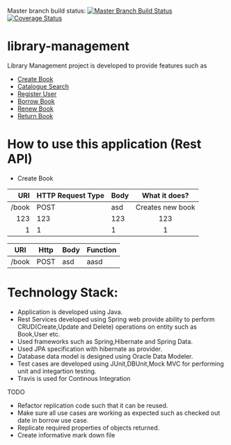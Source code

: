 Master branch build status: [![Master Branch Build Status](https://travis-ci.org/harithan81/library-management.svg?branch=master)](https://travis-ci.org/harithan81/library-management)
[![Coverage Status](https://coveralls.io/repos/harithan81/library-management/badge.svg)](https://coveralls.io/r/harithan81/library-management)
# library-management

Library Management project is developed to provide features such as
- [Create Book](https://github.com/harithan81/library-management/blob/master/Docs/CreateBook.docx)
- [Catalogue Search](https://github.com/harithan81/library-management/blob/master/Docs/CatalogueSearch.docx)
- [Register User](https://github.com/harithan81/library-management/blob/master/Docs/RegisterUser.docx)
- [Borrow Book](https://github.com/harithan81/library-management/blob/master/Docs/Borrow.docx)
- [Renew Book](https://github.com/harithan81/library-management/blob/master/Docs/Renew.docx)
- [Return Book](https://github.com/harithan81/library-management/blob/master/Docs/ReturnBook.docx)

# How to use this application (Rest API)
- Create Book

| URI | HTTP Request Type | Body | What it does? |
|------:|:-----|---------|:------:|
|   /book  |  POST  |    asd   |    Creates new book  |
|  123  |  123 |   123   |   123  |
|    1  |    1 |     1   |     1  |




|URI|Http|Body|Function|
|--|--|--|--|
|/book |POST|asd|aasd|

# Technology Stack: 


- Application is developed using Java.
- Rest Services developed using Spring web provide ability to perform CRUD(Create,Update and Delete) operations on       entity such as Book,User etc.
- Used frameworks such as Spring,Hibernate and Spring Data.
- Used JPA specification with hibernate as provider.
- Database data model is designed using Oracle Data Modeler.
- Test cases are developed using JUnit,DBUnit,Mock MVC for performing unit and integartion testing.
- Travis is used for Continous Integration


TODO

- Refactor replication code such that it can be reused.
- Make sure all use cases are working as expected such as checked out date in borrow use case.
- Replicate required properties of objects returned.
- Create informative mark down file

